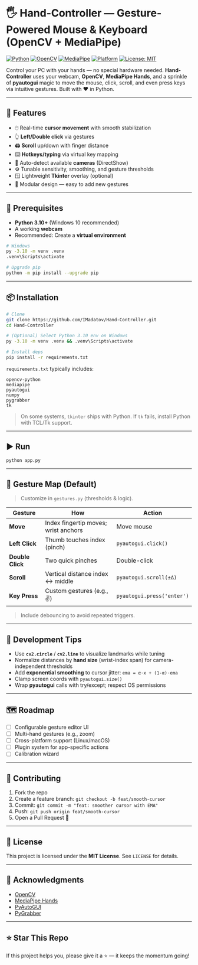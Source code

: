 # 🖐️ Hand-Controller — Gesture-Powered Mouse & Keyboard (OpenCV + MediaPipe)

[![Python](https://img.shields.io/badge/Python-3.10%2B-blue.svg)](https://www.python.org/)
[![OpenCV](https://img.shields.io/badge/OpenCV-4.x-important.svg)](https://opencv.org/)
[![MediaPipe](https://img.shields.io/badge/MediaPipe-Hands-success.svg)](https://developers.google.com/mediapipe)
[![Platform](https://img.shields.io/badge/OS-Windows%2010%2B-lightgrey.svg)](#)
[![License: MIT](https://img.shields.io/badge/License-MIT-yellow.svg)](LICENSE)

Control your PC with your hands — no special hardware needed. **Hand-Controller** uses your webcam, **OpenCV**, **MediaPipe Hands**, and a sprinkle of **pyautogui** magic to move the mouse, click, scroll, and even press keys via intuitive gestures. Built with ❤️ in Python.

---

## 🚀 Features

- 🖱️ Real-time **cursor movement** with smooth stabilization
- 👆 **Left/Double click** via gestures
- 🖨️ **Scroll** up/down with finger distance
- ⌨️ **Hotkeys/typing** via virtual key mapping
- 🎥 Auto-detect available **cameras** (DirectShow)
- ⚙️ Tunable sensitivity, smoothing, and gesture thresholds
- 🪟 Lightweight **Tkinter** overlay (optional)
- 🧩 Modular design — easy to add new gestures

---

## 🧰 Prerequisites

- **Python 3.10+** (Windows 10 recommended)
- A working **webcam**
- Recommended: Create a **virtual environment**

```bash
# Windows
py -3.10 -m venv .venv
.venv\Scripts\activate

# Upgrade pip
python -m pip install --upgrade pip
```

---

## 📦 Installation

```bash
# Clone
git clone https://github.com/IMadatov/Hand-Controller.git
cd Hand-Controller

# (Optional) Select Python 3.10 env on Windows
py -3.10 -m venv .venv && .venv\Scripts\activate

# Install deps
pip install -r requirements.txt
```

`requirements.txt` typically includes:
```
opencv-python
mediapipe
pyautogui
numpy
pygrabber
tk
```
> On some systems, `tkinter` ships with Python. If `tk` fails, install Python with TCL/Tk support.

---

## ▶️ Run

```bash
python app.py
```
---

## 🧠 Gesture Map (Default)

> Customize in `gestures.py` (thresholds & logic).

| Gesture | How | Action |
|---|---|---|
| **Move** | Index fingertip moves; wrist anchors | Move mouse |
| **Left Click** | Thumb touches index (pinch) | `pyautogui.click()` |
| **Double Click** | Two quick pinches | Double-click |
| **Scroll** | Vertical distance index ↔ middle | `pyautogui.scroll(±Δ)` |
| **Key Press** | Custom gestures (e.g., ✌️) | `pyautogui.press('enter')` |

> Include debouncing to avoid repeated triggers.

---

## 🧪 Development Tips

- Use **`cv2.circle`** / **`cv2.line`** to visualize landmarks while tuning
- Normalize distances by **hand size** (wrist-index span) for camera-independent thresholds
- Add **exponential smoothing** to cursor jitter: `ema = α·x + (1-α)·ema`
- Clamp screen coords with `pyautogui.size()`
- Wrap **pyautogui** calls with try/except; respect OS permissions

---

## 🗺️ Roadmap

- [ ] Configurable gesture editor UI
- [ ] Multi-hand gestures (e.g., zoom)
- [ ] Cross-platform support (Linux/macOS)
- [ ] Plugin system for app-specific actions
- [ ] Calibration wizard

---

## 🤝 Contributing

1. Fork the repo
2. Create a feature branch: `git checkout -b feat/smooth-cursor`
3. Commit: `git commit -m "feat: smoother cursor with EMA"`
4. Push: `git push origin feat/smooth-cursor`
5. Open a Pull Request 🚀

---

## 📜 License

This project is licensed under the **MIT License**. See `LICENSE` for details.

---

## 🙏 Acknowledgments

- [OpenCV](https://opencv.org/)
- [MediaPipe Hands](https://developers.google.com/mediapipe/solutions/vision/hand_landmarker)
- [PyAutoGUI](https://pyautogui.readthedocs.io/)
- [PyGrabber](https://github.com/andrewssobral/pygrabber)

---

## ⭐️ Star This Repo

If this project helps you, please give it a ⭐ — it keeps the momentum going!
